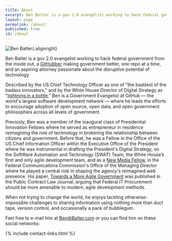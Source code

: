 ```yaml
---
title: About
excerpt: Ben Balter is a gov 2.0 evangelist working to hack federal government from the inside out, an open-source developer passionate about the disruptive power of technology, and a J.D./M.B.A. candidate at the George Washington University.
layout: page
permalink: /about/
published: true
id: /about
---
```


![Ben Balter](http://www.gravatar.com/avatar/ea353bd28baa1aefaefae736a19fcf2a.png?size=250){.alignright}

Ben Balter is a gov 2.0 evangelist working to hack federal government from the inside out, a [GitHubber](http://github.com/home) making government better, one repo at a time, and an aspiring attorney passionate about the disruptive potential of technology.

Described by the US Chief Technology Officer as one of "the baddest of the badass innovators," and by the White House Director of Digital Strategy as "[lightning in a bottle](http://www.youtube.com/watch?v=uhtlOYOhE8w#t=51m12s)," Ben is a Government Evangelist at GitHub — the world's largest software development network — where he leads the efforts to encourage adoption of open source, open data, and open government philosophies across all levels of government. 

Previosly, Ben was a member of the inaugural class of Presidential Innovation Fellows where he served as entrepreneur in residence reimagining the role of technology in brokering the relationship between citizens and government. Before that, he was a Fellow in the Office of the US Chief Information Officer within the Executive Office of the President where he was instrumental in drafting the President's Digital Strategy, on the SoftWare Automation and Technology (SWAT) Team, the White House’s first and only agile development team, and as a [New Media Fellow](http://reboot.fcc.gov/blog/?authorId=593709), in the Federal Communications Commission's Office of the Managing Director where he played a central role in shaping the agency's reimagined web presence. His paper, [Towards a More Agile Government](http://ben.balter.com/2011/11/29/towards-a-more-agile-government/) was published in the Public Contract Law Journal, arguing that Federal IT Procurement should be more amenable to modern, agile development methods. 

When not trying to change the world, he enjoys tackling otherwise-impossible challenges to sharing information using nothing more than duct tape, version control, and occasionally a pack of bubblegum.

Feel free to e-mail him at <Ben@Balter.com> or you can find him on these social networks:

{% include contact-links.html %}